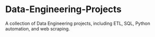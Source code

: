 # Data-Engineering-Projects
A collection of Data Engineering projects, including ETL, SQL, Python automation, and web scraping.
